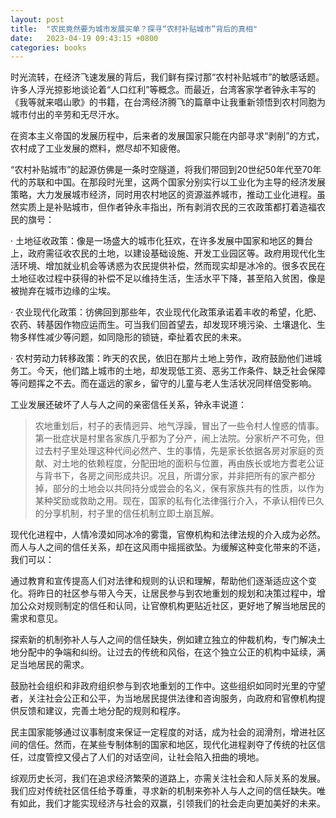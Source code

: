 ```yaml
---
layout: post
title:  "农民竟然要为城市发展买单？探寻“农村补贴城市”背后的真相"
date:   2023-04-19 09:43:15 +0800
categories: books
---
```


时光流转，在经济飞速发展的背后，我们鲜有探讨那“农村补贴城市”的敏感话题。许多人浮光掠影地谈论着“人口红利”等概念。而最近，台湾客家学者钟永丰写的《我等就来唱山歌》的书籍，在台湾经济腾飞的篇章中让我重新领悟到农村同胞为城市付出的辛劳和无尽汗水。

在资本主义帝国的发展历程中，后来者的发展国家只能在内部寻求“剥削”的方式，农村成了工业发展的燃料，燃尽却不知疲倦。

“农村补贴城市”的起源仿佛是一条时空隧道，将我们带回到20世纪50年代至70年代的苏联和中国。在那段时光里，这两个国家分别实行以工业化为主导的经济发展策略，大力发展城市经济，同时用农村地区的资源滋养城市，推动工业化进程。虽然实质上是补贴城市，但作者钟永丰指出，所有剥消农民的三农政策都打着造福农民的旗号：

· 土地征收政策：像是一场盛大的城市化狂欢，在许多发展中国家和地区的舞台上，政府需征收农民的土地，以建设基础设施、开发工业园区等。政府用现代化生活环境、增加就业机会等诱惑为农民提供补偿，然而现实却是冰冷的。很多农民在土地征收过程中获得的补偿不足以维持生活，生活水平下降，甚至陷入贫困，像是被抛弃在城市边缘的尘埃。

· 农业现代化政策：彷佛回到那些年，农业现代化政策承诺着丰收的希望，化肥、农药、转基因作物应运而生。可当我们回首望去，却发现环境污染、土壤退化、生物多样性减少等问题，如同隐形的锁链，牵扯着农民的未来。

· 农村劳动力转移政策：昨天的农民，依旧在那片土地上劳作，政府鼓励他们进城务工。今天，他们踏上城市的土地，却发现低工资、恶劣工作条件、缺乏社会保障等问题挥之不去。而在遥远的家乡，留守的儿童与老人生活状况同样倍受影响。

工业发展还破坏了人与人之间的亲密信任关系，钟永丰说道：

> 农地重划后，村子的表情迥异、地气浮躁，冒出了一些令村人惶惑的情事。第一批症状是村里各家族几乎都为了分产，闹上法院。分家析产不可免，但过去村子里处理这种代间必然产、生的事情，先是家长依据各房对家庭的贡献、对土地的依赖程度，分配田地的面积与位置，再由族长或地方耆老公证与背书下，各房之间形成共识。况且，所谓分家，并非把所有的家产都分掉，部分的土地会以共同持分或尝会的名义，保有家族共有的性质，以作为某种奖励或救助之用。现在，国家的私有化法律强行介入，不承认相传已久的分享机制，村子里的信任机制立即土崩瓦解。 

现代化进程中，人情冷漠如同冰冷的雾霭，官僚机构和法律法规的介入成为必然。而人与人之间的信任关系，却在这风雨中摇摇欲坠。为缓解这种变化带来的不适，我们可以：

通过教育和宣传提高人们对法律和规则的认识和理解，帮助他们逐渐适应这个变化。将昨日的社区参与带入今天，让居民参与到农地重划的规划和决策过程中，增加公众对规则制定的信任和认同，让官僚机构更贴近社区，更好地了解当地居民的需求和意见。

探索新的机制弥补人与人之间的信任缺失，例如建立独立的仲裁机构，专门解决土地分配中的争端和纠纷。让过去的传统和风俗，在这个独立公正的机构中延续，满足当地居民的需求。

鼓励社会组织和非政府组织参与到农地重划的工作中。这些组织如同时光里的守望者，关注社会公正和公平，为当地居民提供法律和咨询服务，向政府和官僚机构提供反馈和建议，完善土地分配的规则和程序。

民主国家能够通过议事制度来保证一定程度的对话，成为社会的润滑剂，增进社区间的信任。然而，在某些专制体制的国家和地区，现代化进程剥夺了传统的社区信任，过度管控又侵占了人们的对话空间，让社会陷入扭曲的境地。

综观历史长河，我们在追求经济繁荣的道路上，亦需关注社会和人际关系的发展。我们应对传统社区信任给予尊重，寻求新的机制来弥补人与人之间的信任缺失。唯有如此，我们才能实现经济与社会的双赢，引领我们的社会走向更加美好的未来。
